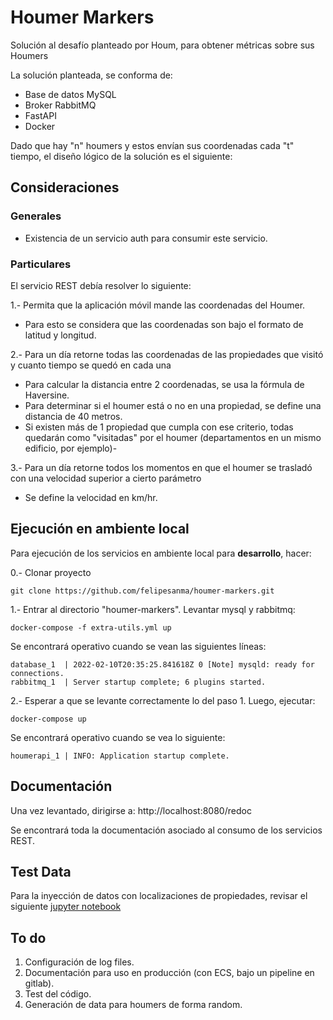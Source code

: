 # Houmer Markers

Solución al desafío planteado por Houm, para obtener métricas sobre sus Houmers

La solución planteada, se conforma de:

* Base de datos MySQL
* Broker RabbitMQ
* FastAPI
* Docker

Dado que hay "n" houmers y estos envían sus coordenadas cada "t" tiempo, el diseño lógico de la solución es el siguiente:

[](houmer_logic.png)



## Consideraciones

### Generales

- Existencia de un servicio auth para consumir este servicio.

### Particulares
El servicio REST debía resolver lo siguiente:

1.- Permita que la aplicación móvil mande las coordenadas del Houmer.

* Para esto se considera que las coordenadas son bajo el formato de latitud y longitud.

2.- Para un día retorne todas las coordenadas de las propiedades que visitó y cuanto tiempo se quedó en cada una

* Para calcular la distancia entre 2 coordenadas, se usa la fórmula de Haversine.
* Para determinar si el houmer está o no en una propiedad, se define una distancia de 40 metros.
* Si existen más de 1 propiedad que cumpla con ese criterio, todas quedarán como "visitadas" por el houmer (departamentos en un mismo edificio, por ejemplo)-

3.- Para un día retorne todos los momentos en que el houmer se trasladó con una velocidad superior a cierto parámetro

* Se define la velocidad en km/hr.


## Ejecución en ambiente local

Para ejecución de los servicios en ambiente local para **desarrollo**, hacer:


0.- Clonar proyecto

```
git clone https://github.com/felipesanma/houmer-markers.git
```

1.- Entrar al directorio "houmer-markers". Levantar mysql y rabbitmq:

```
docker-compose -f extra-utils.yml up
```

Se encontrará operativo cuando se vean las siguientes líneas:

```
database_1  | 2022-02-10T20:35:25.841618Z 0 [Note] mysqld: ready for connections.
rabbitmq_1  | Server startup complete; 6 plugins started.

```
2.- Esperar a que se levante correctamente lo del paso 1. Luego, ejecutar:

```
docker-compose up
```

Se encontrará operativo cuando se vea lo siguiente:
```
houmerapi_1 | INFO: Application startup complete.
```

## Documentación

Una vez levantado, dirigirse a: http://localhost:8080/redoc

Se encontrará toda la documentación asociado al consumo de los servicios REST.

## Test Data

Para la inyección de datos con localizaciones de propiedades, revisar el siguiente [jupyter notebook](https://github.com/felipesanma/houmer-markers/blob/master/data/Get%20Properties%20Data%20-%20Houm_Challenge.ipynb)


## To do

1. Configuración de log files.
2. Documentación para uso en producción (con ECS, bajo un pipeline en gitlab).
3. Test del código.
4. Generación de data para houmers de forma random.
